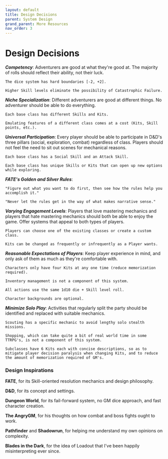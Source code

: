 ```yaml
---
layout: default
title: Design Decisions
parent: System Design
grand_parent: More Resources
nav_order: 3
---
```


# Design Decisions

**_Competency_**: Adventurers are good at what they're good at. The majority of rolls should reflect their ability, not their luck.

    The dice system has hard boundaries [-2, +2].

    Higher Skill levels eliminate the possibility of Catastrophic Failure.

**_Niche Specialization_**: Different adventurers are good at different things. No adventurer should be able to do everything.

    Each base class has different Skills and Kits.

    Emulating features of a different class comes at a cost (Kits, Skill points, etc.).

**_Universal Participation_**: Every player should be able to participate in D&D's three pillars (social, exploration, combat) regardless of class. Players should not feel the need to sit out scenes for mechanical reasons.

    Each base class has a Social Skill and an Attack Skill.

    Each base class has unique Skills or Kits that can open up new options while exploring.

**_FATE's Golden and Silver Rules_**:

    "Figure out what you want to do first, then see how the rules help you accomplish it."

    "Never let the rules get in the way of what makes narrative sense."

**_Varying Engagement Levels_**: Players that love mastering mechanics and players that hate mastering mechanics should both be able to enjoy the game. Offer systems that appeal to both types of players.

    Players can choose one of the existing classes or create a custom class.

    Kits can be changed as frequently or infrequently as a Player wants.

**_Reasonable Expectations of Players_**: Keep player experience in mind, and only ask of them as much as they're comfortable with.

    Characters only have four Kits at any one time (reduce memorization required).

    Inventory management is not a component of this system.

    All actions use the same 1d10 die + Skill level roll.

    Character backgrounds are optional.

**_Minimize Solo Play_**: Activities that regularly split the party should be identified and replaced with suitable mechanics.

    Scouting has a specific mechanic to avoid lengthy solo stealth missions.

    Shopping, which can take quite a bit of real world time in some TTRPG's, is not a component of this system.

    Subclasses have 6 Kits each with concise descriptions, so as to mitigate player decision paralysis when changing Kits, and to reduce the amount of memorization required of GM's.

### Design Inspirations

**FATE**, for its Skill-oriented resolution mechanics and design philosophy.

**D&D**, for its concept and settings.

**Dungeon World**, for its fail-forward system, no GM dice approach, and fast character creation.

**The AngryGM**, for his thoughts on how combat and boss fights ought to work.

**Pathfinder** and **Shadowrun**, for helping me understand my own opinions on complexity.

**Blades in the Dark**, for the idea of Loadout that I've been happily misinterpreting ever since.
